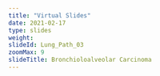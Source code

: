 ```yaml
---
title: "Virtual Slides"
date: 2021-02-17
type: slides
weight:
slideId: Lung_Path_03
zoomMax: 9
slideTitle: Bronchioloalveolar Carcinoma
---
```

